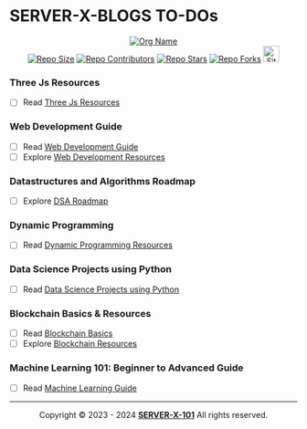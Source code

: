 # SERVER-X-BLOGS TO-DOs

<div align="center">
   <a href="https://github.com/SERVER-X-101/"><img alt="Org Name" title="repo size" target="_blank" src="https://img.shields.io/badge/server_x_101-server_x_blogs-50CCA0?style=for-the-badge"></a></br>
   <a href="https://github.com/SERVER-X-101/SERVER-X-BLOGS"><img alt="Repo Size" title="repo size" target="_blank" src="https://img.shields.io/github/repo-size/SERVER-X-101/SERVER-X-BLOGS?style=for-the-badge&color=50CCA0&logo=github"></a>
   <a href="https://github.com/SERVER-X-101/SERVER-X-BLOGS"><img alt="Repo Contributors" title="repo contributors" target="_blank" src="https://img.shields.io/github/contributors/SERVER-X-101/SERVER-X-BLOGS?style=for-the-badge&color=50CCA0&logo=github"></a>
   <a href="https://github.com/SERVER-X-101/SERVER-X-BLOGS"><img alt="Repo Stars" title="repo stars" target="_blank" src="https://img.shields.io/github/stars/SERVER-X-101/SERVER-X-BLOGS?style=for-the-badge&color=50CCA0&logo=github"></a>
   <a href="https://github.com/SERVER-X-101/SERVER-X-BLOGS"><img alt="Repo Forks" title="repo forks" target="_blank" src="https://img.shields.io/github/forks/SERVER-X-101/SERVER-X-BLOGS?style=for-the-badge&color=50CCA0&logo=github"></a>
<!--    <a href="https://github.com/SERVER-X-101/SERVER-X-BLOGS"><img height="28px" alt="Site Up" title="site up" target="_blank" src="https://napkin-examples.npkn.net/site-status-badge/"></a> -->
   <a href="https://github.com/SERVER-X-101/SERVER-X-BLOGS"><img height="28px" alt="Site Down" title="site down" target="_blank" src="https://napkin-examples.npkn.net/site-status-badge/400"></a>
</div>


### Three Js Resources
- [ ] Read [Three Js Resources](https://github.com/SERVER-X-101/SERVER-X-BLOGS/blob/main/Three-Js-Resources/README.md)

### Web Development Guide
- [ ] Read [Web Development Guide](https://github.com/SERVER-X-101/SERVER-X-BLOGS/blob/main/Web-Dev-Guide/README.md)
- [ ] Explore [Web Development Resources](https://github.com/SERVER-X-101/SERVER-X-BLOGS/blob/main/Web-Dev-Guide/)

### Datastructures and Algorithms Roadmap
- [ ] Explore [DSA Roadmap](https://github.com/SERVER-X-101/DSA-MASTERY)

### Dynamic Programming
- [ ] Read [Dynamic Programming Resources](https://github.com/SERVER-X-101/SERVER-X-BLOGS/blob/main/Dynamic-Programming/Dynamic-Programming-Resources.md)

### Data Science Projects using Python
- [ ] Read [Data Science Projects using Python](https://github.com/SERVER-X-101/SERVER-X-BLOGS/blob/main/Data-Science/Datascience.md)

### Blockchain Basics & Resources
- [ ] Read [Blockchain Basics](https://github.com/SERVER-X-101/SERVER-X-BLOGS/blob/main/Blockchain/Blockchain-Basics.md)
- [ ] Explore [Blockchain Resources](https://github.com/SERVER-X-101/SERVER-X-BLOGS/blob/main/Blockchain/Blockchain-Resources.md)

### Machine Learning 101: Beginner to Advanced Guide
- [ ] Read [Machine Learning Guide](https://github.com/SERVER-X-101/SERVER-X-BLOGS/blob/main/Machine-Learning/Machine-Learning-Introduction.md)

---

<p align="center">
  Copyright © 2023 - 2024 <b><a href="https://github.com/SERVER-X-101">SERVER-X-101</a></b> All rights reserved. <br/>
</p>

<!-- -->
<!-- -->
<!-- -->
